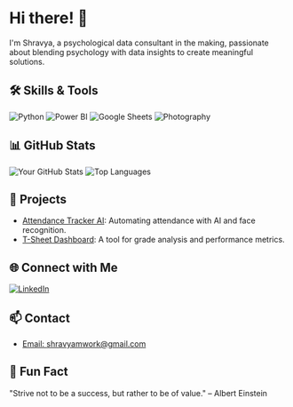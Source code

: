 # Hi there! 👋
I'm Shravya, a psychological data consultant in the making, passionate about blending psychology with data insights to create meaningful solutions.

## 🛠️ Skills & Tools
![Python](https://img.shields.io/badge/Python-3776AB?style=for-the-badge&logo=python&logoColor=white)
![Power BI](https://img.shields.io/badge/Power_BI-F2C811?style=for-the-badge&logo=powerbi&logoColor=black)
![Google Sheets](https://img.shields.io/badge/Google_Sheets-34A853?style=for-the-badge&logo=googlesheets&logoColor=white)
![Photography](https://img.shields.io/badge/Photography-9C27B0?style=for-the-badge&logo=photography&logoColor=white)

## 📊 GitHub Stats
![Your GitHub Stats](https://github-readme-stats.vercel.app/api?username=ShravyaMalogi&show_icons=true&theme=radical)
![Top Languages](https://github-readme-stats.vercel.app/api/top-langs/?username=yourusername&layout=compact&theme=radical)

## 🚀 Projects
- [Attendance Tracker AI](https://github.com/yourusername/attendance-tracker): Automating attendance with AI and face recognition.
- [T-Sheet Dashboard](https://github.com/yourusername/t-sheet-dashboard): A tool for grade analysis and performance metrics.

## 🌐 Connect with Me
[![LinkedIn](https://img.shields.io/badge/LinkedIn-0A66C2?style=for-the-badge&logo=linkedin&logoColor=white)](https://linkedin.com/in/shravyamalogi)

## 📫 Contact
- [Email: shravyamwork@gmail.com](mailto:shravyamwork@gmail.com)

## 🎉 Fun Fact
"Strive not to be a success, but rather to be of value." – Albert Einstein
